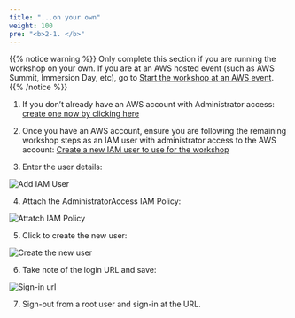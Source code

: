 ```yaml
---
title: "...on your own"
weight: 100
pre: "<b>2-1. </b>"
---
```


{{% notice warning %}}
Only complete this section if you are running the workshop on your own. If you are at an AWS hosted event (such as AWS Summit, Immersion Day, etc), go to [Start the workshop at an AWS event](../start-event-engine).
{{% /notice %}}

1. If you don’t already have an AWS account with Administrator access: [create one now by clicking here](https://aws.amazon.com/premiumsupport/knowledge-center/create-and-activate-aws-account/?nc1=h_ls)

2. Once you have an AWS account, ensure you are following the remaining workshop steps as an IAM user with administrator access to the AWS account: [Create a new IAM user to use for the workshop](https://console.aws.amazon.com/iam/home?#/users$new?step=details)

3. Enter the user details:

![Add IAM User](/images/settings/iam-1-create-user.png)

4. Attach the AdministratorAccess IAM Policy:

![Attatch IAM Policy](/images/settings/iam-2-attach-policy.png)

5. Click to create the new user:

![Create the new user](/images/settings/iam-3-create-user.png)

6. Take note of the login URL and save:

![Sign-in url](/images/settings/iam-4-save-url.png)

7. Sign-out from a root user and sign-in at the URL.